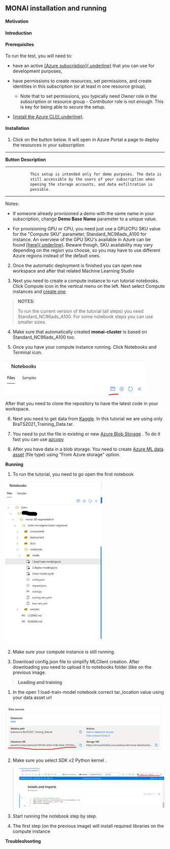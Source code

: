 ## 						**MONAI installation and running**

#### **Motivation**

#### **Introduction**

#### **Prerequisites**

To run the test, you will need to:

-   have an active [[Azure
    subscription]{.underline}](https://azure.microsoft.com/) that you
    can use for development purposes,

-   have permissions to create resources, set permissions, and create
    identities in this subscription (or at least in one resource group),

    -   Note that to set permissions, you typically need *Owner* role in
        the subscription or resource group - *Contributor* role is not
        enough. This is key for being able to *secure* the setup.

-   [[install the Azure
    CLI]{.underline}](https://learn.microsoft.com/en-us/cli/azure/install-azure-cli).

#### **Installation**

1.  Click on the button below. It will open in Azure Portal a page to
    deploy the resources in your subscription.

---------------------------------------------------------------------------
  **Button**   **Description**
------------ --------------------------------------------------------------
               This setup is intended only for demo purposes. The data is
               still accessible by the users of your subscription when
               opening the storage accounts, and data exfiltration is
               possible.

---------------------------------------------------------------------------

Notes:

-   If someone already provisioned a demo with the same name in your
    subscription, change **Demo Base Name** parameter to a unique value.

-   For provisioning GPU or CPU, you need just use a GPU/CPU SKU value
    for the \"Compute SKU\" parameter, Standard_NC96ads_A100 for
    instance. An overview of the GPU SKU\'s available in Azure can be
    found [[here]{.underline}](https://learn.microsoft.com/en-us/azure/virtual-machines/sizes-gpu).
    Beware though, SKU availability may vary depending on the region you
    choose, so you may have to use different Azure regions instead of
    the default ones.

2.  Once the automatic deployment is finished you can open new workspace
    and after that related Machine Learning Studio

3.  Next you need to create a compute instance to run tutorial
    notebooks. Click Compute icon in the vertical menu on the left. Next
    select Compute instances and [create
    one](https://learn.microsoft.com/en-us/azure/machine-learning/how-to-create-manage-compute-instance?view=azureml-api-2&tabs=azure-studio).

> **NOTES:**
>
> To run the current version of the tutorial (all steps) you need
> Standard_NC96ads_A100. For some notebook steps you can use smaller
> sizes.

4.  Make sure that automatically created **monai-cluster** is based on
    Standard_NC96ads_A100 too.

5.  Once you have your compute instance running. Click Notebooks and
    Terminal icon.

<img src="media/image1.png" alt="Shape, rectangle Description automatically
generated" style="zoom:50%;" />

After that you need to clone the repository to have the latest code in
your workspace.

6.  Next you need to get data from
    [Kaggle](https://www.kaggle.com/datasets/dschettler8845/brats-2021-task1).
    In this tutorial we are using only BraTS2021_Training_Data.tar.

7.  You need to put the file in existing or new [Azure Blob
    Storage](https://learn.microsoft.com/en-us/azure/storage/blobs/storage-quickstart-blobs-portal)
    . To do it fast you can use
    [azcopy](https://learn.microsoft.com/en-us/azure/storage/common/storage-use-azcopy-blobs-upload)

8.  After you have data in a blob storage. You need to create [Azure ML
    data
    asset](https://learn.microsoft.com/en-us/azure/machine-learning/how-to-create-data-assets?view=azureml-api-2&tabs=Studio)
    (file type) using "From Azure storage" option.

**Running**

1.  To run the tutorial, you need to go open the first notebook

<img src="media/image2.png" alt="Graphical user interface, application Description automatically
generated" style="zoom:50%;" />

2.  Make sure your compute instance is still running.

3.  Download config.json file to simplify MLClient creation. After
    downloading you need to upload it to notebooks folder (like on the
    previous image.

> **Loading and training**

1.  In the open 1.load-train-model notebook correct tar_location value
    using your data asset url

<img src="media/image3.png" alt="Graphical user interface, application Description automatically
generated" style="zoom:50%;" />

2.  Make sure you select SDK v2 Python kernel .

> <img src="media/image4.png" alt="Graphical user interface, text Description automatically
> generated" style="zoom:50%;" />

3.  Start running the notebook step by step.

4.  The first step (on the previous image) will install required
    libraries on the compute instance

**Troubleshooting**
